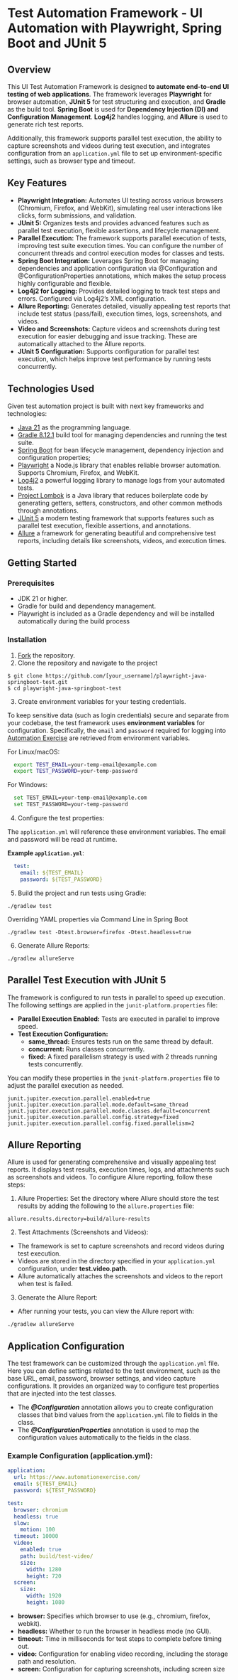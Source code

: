 # Test Automation Framework - UI Automation with Playwright, Spring Boot and JUnit 5

## Overview

This UI Test Automation Framework is designed **to automate end-to-end UI testing of web applications**.
The framework leverages **Playwright** for browser automation, **JUnit 5** for test structuring and execution,
and **Gradle** as the build tool. **Spring Boot** is used for **Dependency Injection (DI) and
Configuration Management**.
**Log4j2** handles logging, and **Allure** is used to generate rich test reports.

Additionally, this framework supports parallel test execution, the ability to capture screenshots and videos during test
execution,
and integrates configuration from an `application.yml` file to set up environment-specific settings, such as browser
type and timeout.

## Key Features

- **Playwright Integration:** Automates UI testing across various browsers (Chromium, Firefox, and WebKit),
  simulating real user interactions like clicks, form submissions, and validation.
- **JUnit 5:** Organizes tests and provides advanced features such as parallel test execution, flexible assertions,
  and lifecycle management.
- **Parallel Execution:** The framework supports parallel execution of tests, improving test suite execution times.
  You can configure the number of concurrent threads and control execution modes for classes and tests.
- **Spring Boot Integration:** Leverages Spring Boot for managing dependencies and application configuration
  via @Configuration and @ConfigurationProperties annotations, which makes the setup process highly configurable and
  flexible.
- **Log4j2 for Logging:** Provides detailed logging to track test steps and errors. Configured via Log4j2’s XML
  configuration.
- **Allure Reporting:** Generates detailed, visually appealing test reports that include test status (pass/fail),
  execution times, logs, screenshots, and videos.
- **Video and Screenshots:** Capture videos and screenshots during test execution for easier debugging and issue
  tracking.
  These are automatically attached to the Allure reports.
- **JUnit 5 Configuration:** Supports configuration for parallel test execution, which helps improve test performance
  by running tests concurrently.

## Technologies Used

Given test automation project is built with next key frameworks and technologies:

- [Java 21](https://openjdk.org/projects/jdk/21/) as the programming language.
- [Gradle 8.12.1](https://gradle.org/) build tool for managing dependencies and running the test suite.
- [Spring Boot](https://spring.io/projects/spring-boot) for bean lifecycle management, dependency injection and
  configuration properties;
- [Playwright](https://playwright.dev/) a Node.js library that enables reliable browser automation.
  Supports Chromium, Firefox, and WebKit.
- [Log4j2](https://logging.apache.org/log4j/) a powerful logging library to manage logs from your automated tests.
- [Project Lombok](https://projectlombok.org/) is a Java library that reduces boilerplate code by generating getters,
  setters, constructors, and other common methods through annotations.
- [JUnit 5](https://junit.org/junit5/) a modern testing framework that supports features such as parallel test
  execution,
  flexible assertions, and annotations.
- [Allure](https://docs.qameta.io/allure/) a framework for generating beautiful and comprehensive test reports,
  including details like screenshots,
  videos, and execution times.

## Getting Started

### Prerequisites

- JDK 21 or higher.
- Gradle for build and dependency management.
- Playwright is included as a Gradle dependency and will be installed automatically during the build process

### Installation

1. [Fork](https://github.com/alex-sviatenko/playwright-java-springboot-test/fork) the repository.
2. Clone the repository and navigate to the project

```
$ git clone https://github.com/[your_username]/playwright-java-springboot-test.git
$ cd playwright-java-springboot-test
```

3. Create environment variables for your testing credentials.

To keep sensitive data (such as login credentials) secure and separate from your codebase, the test framework uses
**environment variables** for configuration. Specifically, the `email` and `password` required for logging into
[Automation Exercise](https://www.automationexercise.com/) are retrieved from environment variables.

For Linux/macOS:

```bash
  export TEST_EMAIL=your-temp-email@example.com
  export TEST_PASSWORD=your-temp-password
```

For Windows:

```bash
  set TEST_EMAIL=your-temp-email@example.com
  set TEST_PASSWORD=your-temp-password
```

4. Configure the test properties:

The `application.yml` will reference these environment variables. The email and password will be read at runtime.

**Example `application.yml`**:

```yaml
  test:
    email: ${TEST_EMAIL}
    password: ${TEST_PASSWORD}
```

5. Build the project and run tests using Gradle:

```shell
./gradlew test
```

Overriding YAML properties via Command Line in Spring Boot

```shell
./gradlew test -Dtest.browser=firefox -Dtest.headless=true
```

6. Generate Allure Reports:

```shell
./gradlew allureServe
```

## Parallel Test Execution with JUnit 5

The framework is configured to run tests in parallel to speed up execution.
The following settings are applied in the `junit-platform.properties` file:

- **Parallel Execution Enabled:** Tests are executed in parallel to improve speed.
- **Test Execution Configuration:**
    - **same_thread:** Ensures tests run on the same thread by default.
    - **concurrent:** Runs classes concurrently.
    - **fixed:** A fixed parallelism strategy is used with 2 threads running tests concurrently.

You can modify these properties in the `junit-platform.properties` file to adjust the parallel execution as needed.

```properties
junit.jupiter.execution.parallel.enabled=true
junit.jupiter.execution.parallel.mode.default=same_thread
junit.jupiter.execution.parallel.mode.classes.default=concurrent
junit.jupiter.execution.parallel.config.strategy=fixed
junit.jupiter.execution.parallel.config.fixed.parallelism=2
```

## Allure Reporting

Allure is used for generating comprehensive and visually appealing test reports. It displays test results,
execution times, logs, and attachments such as screenshots and videos.
To configure Allure reporting, follow these steps:

1. Allure Properties: Set the directory where Allure should store the test results by adding the following to the
   `allure.properties` file:

```properties
allure.results.directory=build/allure-results
```

2. Test Attachments (Screenshots and Videos):

- The framework is set to capture screenshots and record videos during test execution.
- Videos are stored in the directory specified in your `application.yml` configuration, under **test.video.path**.
- Allure automatically attaches the screenshots and videos to the report when test is failed.

3. Generate the Allure Report:

- After running your tests, you can view the Allure report with:

```shell
./gradlew allureServe
```

## Application Configuration

The test framework can be customized through the `application.yml` file.
Here you can define settings related to the test environment, such as the base URL, email,
password, browser settings, and video capture configurations.
It provides an organized way to configure test properties that are injected into the test classes.

- The ***@Configuration*** annotation allows you to create configuration classes that bind values from the
  `application.yml` file to fields in the class.
- The ***@ConfigurationProperties*** annotation is used to map the configuration values automatically to the fields in
  the class.

### Example Configuration (application.yml): ###

```yaml
application:
  url: https://www.automationexercise.com/
  email: ${TEST_EMAIL}
  password: ${TEST_PASSWORD}

test:
  browser: chromium
  headless: true
  slow:
    motion: 100
  timeout: 10000
  video:
    enabled: true
    path: build/test-video/
    size:
      width: 1280
      height: 720
  screen:
    size:
      width: 1920
      height: 1080
```

- **browser:** Specifies which browser to use (e.g., chromium, firefox, webkit).
- **headless:** Whether to run the browser in headless mode (no GUI).
- **timeout:** Time in milliseconds for test steps to complete before timing out.
- **video:** Configuration for enabling video recording, including the storage path and resolution.
- **screen:** Configuration for capturing screenshots, including screen size
